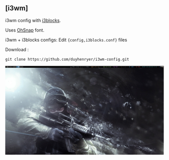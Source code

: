 ## [i3wm]
i3wm config with [i3blocks](https://github.com/vivien/i3blocks).

Uses [OhSnap](https://sourceforge.net/projects/osnapfont/) font.

i3wm + i3blocks configs: Edit `{config,i3blocks.conf}` files

Download :
```
git clone https://github.com/duyhenryer/i3wm-config.git

```
![Screenshot](./screenshot.png)